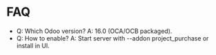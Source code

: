 # FAQ

- Q: Which Odoo version? A: 16.0 (OCA/OCB packaged).
- Q: How to enable? A: Start server with --addon project_purchase or install in UI.
